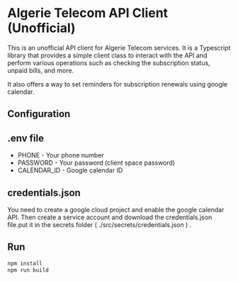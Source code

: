 # Algerie Telecom API Client (Unofficial)

This is an unofficial API client for Algerie Telecom services. It is a Typescript library that provides a simple client class to interact with the API and perform various operations such as checking the subscription status, unpaid bills, and more.

It also offers a way to set reminders for subscription renewals using google calendar.

## Configuration

## .env file

- PHONE - Your phone number
- PASSWORD - Your password (client space password)
- CALENDAR_ID - Google calendar ID

## credentials.json

You need to create a google cloud project and enable the google calendar API. Then create a service account and download the credentials.json file.put it in the secrets folder (
./src/secrets/credentials.json
) .

## Run

```bash
npm install
npm run build
```
